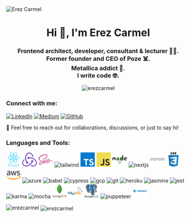 <img src="https://media.licdn.com/dms/image/v2/D4D16AQEoTUMEWlI4-Q/profile-displaybackgroundimage-shrink_350_1400/profile-displaybackgroundimage-shrink_350_1400/0/1670339911935?e=1747872000&amp;v=beta&amp;t=3tCeY243CAIWbgI92QAPejOaVlTpLHvS4tSsxczyFYI" alt="Erez Carmel" id="ember578" class="full-width evi-image ember-view">

<h1 align="center">Hi 👋, I'm Erez Carmel</h1>
<h3 align="center">
  Frontend architect, developer, consultant & lecturer 🧑‍💻.<br>
  Former founder and CEO of Poze ☠️.<br>
  Metallica addict 🤘.<br>
  I write code 🤓.
</h3>

<p align="center"> <img src="https://komarev.com/ghpvc/?username=erezcarmel&label=Profile%20views&color=0e75b6&style=flat" alt="erezcarmel" /> </p>

<h3 align="left">Connect with me:</h3>

[![LinkedIn](https://img.shields.io/badge/LinkedIn-0A66C2?style=for-the-badge&logo=linkedin&logoColor=white)](https://www.linkedin.com/in/erezcarmel)
[![Medium](https://img.shields.io/badge/Medium-000000?style=for-the-badge&logo=medium&logoColor=white)](https://medium.com/@erezcarmel)
[![GitHub](https://img.shields.io/badge/GitHub-181717?style=for-the-badge&logo=github&logoColor=white)](https://github.com/erezcarmel)

💬 Feel free to reach out for collaborations, discussions, or just to say hi!

<h3 align="left">Languages and Tools:</h3>
<p align="left">
  <img src="https://raw.githubusercontent.com/devicons/devicon/master/icons/react/react-original-wordmark.svg" alt="react" width="40" height="40"/> 
  <img src="https://raw.githubusercontent.com/devicons/devicon/master/icons/redux/redux-original.svg" alt="redux" width="40" height="40"/> 
  <img src="https://raw.githubusercontent.com/devicons/devicon/master/icons/sass/sass-original.svg" alt="sass" width="40" height="40"/> 
  <img src="https://www.vectorlogo.zone/logos/tailwindcss/tailwindcss-icon.svg" alt="tailwind" width="40" height="40"/> 
  <img src="https://raw.githubusercontent.com/devicons/devicon/master/icons/typescript/typescript-original.svg" alt="typescript" width="40" height="40"/> 
  <img src="https://raw.githubusercontent.com/devicons/devicon/master/icons/javascript/javascript-original.svg" alt="javascript" width="40" height="40"/> 
  <img src="https://raw.githubusercontent.com/devicons/devicon/master/icons/nodejs/nodejs-original-wordmark.svg" alt="nodejs" width="40" height="40"/> 
  <img src="https://cdn.worldvectorlogo.com/logos/nextjs-2.svg" alt="nextjs" width="40" height="40"/> 
  <img src="https://raw.githubusercontent.com/devicons/devicon/master/icons/express/express-original-wordmark.svg" alt="express" width="40" height="40"/> 
  <img src="https://raw.githubusercontent.com/devicons/devicon/master/icons/css3/css3-original-wordmark.svg" alt="css3" width="40" height="40"/> 
<img src="https://raw.githubusercontent.com/devicons/devicon/master/icons/amazonwebservices/amazonwebservices-original-wordmark.svg" alt="aws" width="40" height="40"/> 
<img src="https://www.vectorlogo.zone/logos/microsoft_azure/microsoft_azure-icon.svg" alt="azure" width="40" height="40"/> 
<img src="https://www.vectorlogo.zone/logos/babeljs/babeljs-icon.svg" alt="babel" width="40" height="40"/> 
<img src="https://raw.githubusercontent.com/simple-icons/simple-icons/6e46ec1fc23b60c8fd0d2f2ff46db82e16dbd75f/icons/cypress.svg" alt="cypress" width="40" height="40"/> 
<img src="https://www.vectorlogo.zone/logos/google_cloud/google_cloud-icon.svg" alt="gcp" width="40" height="40"/> 
<img src="https://www.vectorlogo.zone/logos/git-scm/git-scm-icon.svg" alt="git" width="40" height="40"/> 
<img src="https://www.vectorlogo.zone/logos/heroku/heroku-icon.svg" alt="heroku" width="40" height="40"/> 
<img src="https://www.vectorlogo.zone/logos/jasmine/jasmine-icon.svg" alt="jasmine" width="40" height="40"/> 
<img src="https://www.vectorlogo.zone/logos/jestjsio/jestjsio-icon.svg" alt="jest" width="40" height="40"/> 
<img src="https://raw.githubusercontent.com/detain/svg-logos/780f25886640cef088af994181646db2f6b1a3f8/svg/karma.svg" alt="karma" width="40" height="40"/> 
<img src="https://www.vectorlogo.zone/logos/mochajs/mochajs-icon.svg" alt="mocha" width="40" height="40"/> 
<img src="https://raw.githubusercontent.com/devicons/devicon/master/icons/mongodb/mongodb-original-wordmark.svg" alt="mongodb" width="40" height="40"/> 
<img src="https://raw.githubusercontent.com/devicons/devicon/master/icons/mysql/mysql-original-wordmark.svg" alt="mysql" width="40" height="40"/> 
<img src="https://raw.githubusercontent.com/devicons/devicon/master/icons/postgresql/postgresql-original-wordmark.svg" alt="postgresql" width="40" height="40"/> 
<img src="https://www.vectorlogo.zone/logos/pptrdev/pptrdev-official.svg" alt="puppeteer" width="40" height="40"/> 
<img src="https://raw.githubusercontent.com/devicons/devicon/d00d0969292a6569d45b06d3f350f463a0107b0d/icons/webpack/webpack-original-wordmark.svg" alt="webpack" width="40" height="40"/>   
</p>

<p><img align="left" src="https://github-readme-stats.vercel.app/api/top-langs?username=erezcarmel&show_icons=true&locale=en&layout=compact" alt="erezcarmel" height="195"/></p>

<p>&nbsp;<img align="center" src="https://github-readme-stats.vercel.app/api?username=erezcarmel&show_icons=true&locale=en" alt="erezcarmel" height="195"/></p>
